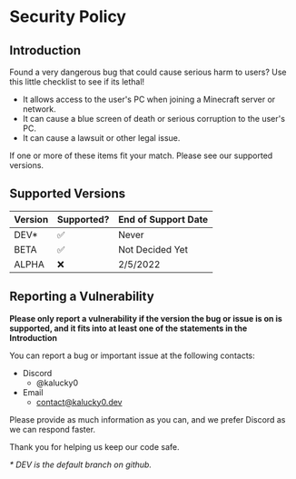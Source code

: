 # Security Policy

## Introduction

Found a very dangerous bug that could cause serious harm to users? Use this little checklist to see if its lethal!

- It allows access to the user's PC when joining a Minecraft server or network.
- It can cause a blue screen of death or serious corruption to the user's PC.
- It can cause a lawsuit or other legal issue.

If one or more of these items fit your match. Please see our supported versions.

## Supported Versions

| Version | Supported? | End of Support Date |
|---------|------------|---------------------|
| DEV\*   |  ✅        | Never              	|
| BETA   	|  ✅        | Not Decided Yet    	|
| ALPHA   |  ❌        | 2/5/2022           	|


## Reporting a Vulnerability

**Please only report a vulnerability if the version the bug or issue is on is supported, and it fits into at least one of the statements in the Introduction**

You can report a bug or important issue at the following contacts:

- Discord
  + @kalucky0
- Email
  + contact@kalucky0.dev

Please provide as much information as you can, and we prefer Discord as we can respond faster.

Thank you for helping us keep our code safe.

*\* DEV is the default branch on github.*
